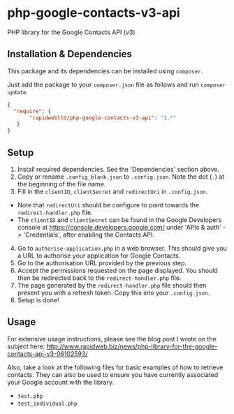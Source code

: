 # php-google-contacts-v3-api

PHP library for the Google Contacts API (v3)

## Installation & Dependencies

This package and its dependencies can be installed using `composer`. 

Just add the package to your `composer.json` file as follows and run `composer update`.

```json
{
  "require": {
       "rapidwebltd/php-google-contacts-v3-api": "1.*"
   }
}
```

## Setup

1. Install required dependencies. See the 'Dependencies' section above.
2. Copy or rename `.config_blank.json` to `.config.json`. Note the dot (`.`) at the beginning of the file name.
3. Fill in the `clientID`, `clientSecret` and `redirectUri` in `.config.json`.
  * Note that `redirectUri` should be configure to point towards the `redirect-handler.php` file.
  * The `clientID` and `clientSecret` can be found in the Google Developers console at https://console.developers.google.com/ under 'APIs & auth' -> 'Credentials', after enabling the Contacts API.
4. Go to `authorise-application.php` in a web browser. This should give you a URL to authorise your application for Google Contacts.
5. Go to the authorisation URL provided by the previous step.
6. Accept the permissions requested on the page displayed. You should then be redirected back to the `redirect-handler.php` file.
7. The page generated by the `redirect-handler.php` file should then present you with a refresh token. Copy this into your `.config.json`.
8. Setup is done!

## Usage

For extensive usage instructions, please see the blog post I wrote on the subject here: http://www.rapidweb.biz/news/php-library-for-the-google-contacts-api-v3-06102593/

Also, take a look at the following files for basic examples of how to retrieve contacts. They can also be used to ensure you have currently associated your Google account with the library.

* `test.php`
* `test_individual.php`
